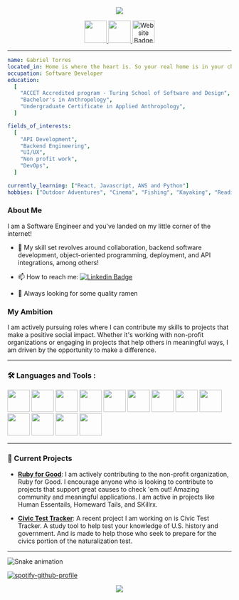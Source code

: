 <p align="center">
  <img src="https://capsule-render.vercel.app/api?type=venom&text=Gabriel&fontAlign=30&fontSize=30&desc=Software%20Engineer&descAlign=60&descAlignY=50&theme=tokyonight&animation=twinkling"/>
</p>


<div id="header" align="center">  
<div id="badges">

  <a href="https://www.linkedin.com/in/gabrieltt//">
  <img height="50" src="https://github.com/user-attachments/assets/dfd7e27a-3a6b-41c9-ac77-1ca2215d7821"/>
</a>

  <a href="mailto:thomastgtorres21@gmail.com">
    <img height="50" src="https://github.com/user-attachments/assets/857dacd5-1572-4851-b8e8-8dbd754f0d49"/>
  </a>

<a href="https://www.gabe-torres.com/">
    <img height="50" src="https://github.com/user-attachments/assets/db5eb748-a154-4bee-9679-e3cc74619d4d" alt="Website Badge"/>
  </a>
</div>
  
<img src="https://komarev.com/ghpvc/?username=gabe-torres&style=flat-square&color=blue" alt=""/>
</div>

---

```yaml
name: Gabriel Torres
located_in: Home is where the heart is. So your real home is in your chest
occupation: Software Developer
education:
  [
    "ACCET Accredited program - Turing School of Software and Design",
    "Bachelor's in Anthropology",
    "Undergraduate Certificate in Applied Anthropology",
  ]

fields_of_interests:
  [
    "API Development",
    "Backend Engineering",
    "UI/UX",
    "Non profit work",
    "DevOps",
  ]
  
currently_learning: ["React, Javascript, AWS and Python"]
hobbies: ["Outdoor Adventures", "Cinema", "Fishing", "Kayaking", "Reading"]
```
### About Me

I am a Software Engineer and you've landed on my little corner of the internet! 

- :telescope: My skill set revolves around collaboration, backend software development, object-oriented programming, deployment, and API integrations, among others!

- :mailbox: How to reach me: [![Linkedin Badge](https://img.shields.io/badge/-Gabe-blue?style=flat&logo=Linkedin&logoColor=white)](https://www.linkedin.com/in/gabrieltt/)
- 🍜 Always looking for some quality ramen

### My Ambition

I am actively pursuing roles where I can contribute my skills to projects that make a positive social impact. Whether it's working with non-profit organizations or engaging in projects that help others in meaningful ways, I am driven by the opportunity to make a difference.

---

### :hammer_and_wrench: Languages and Tools :

<div >
  <img src="https://cdn.jsdelivr.net/gh/devicons/devicon@latest/icons/rails/rails-plain.svg" width="50" height="50" />
  <img src="https://cdn.jsdelivr.net/gh/devicons/devicon@latest/icons/ruby/ruby-original.svg" width="50" height="50" />
  <img src="https://cdn.jsdelivr.net/gh/devicons/devicon@latest/icons/git/git-plain.svg" width="50" height="50" />
  <img src="https://cdn.jsdelivr.net/gh/devicons/devicon@latest/icons/github/github-original.svg" width="50" height="50" />
  <img src="https://cdn.jsdelivr.net/gh/devicons/devicon@latest/icons/postgresql/postgresql-plain.svg" width="50" height="50" />
  <img src="https://cdn.jsdelivr.net/gh/devicons/devicon@latest/icons/postman/postman-plain.svg" width="50" height="50" />
  <img src="https://cdn.jsdelivr.net/gh/devicons/devicon@latest/icons/heroku/heroku-original.svg" width="50" height="50" />
  <img src="https://cdn.jsdelivr.net/gh/devicons/devicon@latest/icons/circleci/circleci-plain.svg" width="50" height="50" />
  <img src="https://cdn.jsdelivr.net/gh/devicons/devicon@latest/icons/css3/css3-plain.svg" width="50" height="50" />
  <img src="https://cdn.jsdelivr.net/gh/devicons/devicon@latest/icons/html5/html5-plain.svg" width="50" height="50" />
  <img src="https://cdn.jsdelivr.net/gh/devicons/devicon@latest/icons/markdown/markdown-original.svg" width="50" height="50" />
  <img src="https://cdn.jsdelivr.net/gh/devicons/devicon@latest/icons/graphql/graphql-plain.svg" width="50" height="50" />
  <img src="https://cdn.jsdelivr.net/gh/devicons/devicon@latest/icons/bootstrap/bootstrap-plain.svg" width="50" height="50" />
</div>

---

### :rocket: Current Projects

- **[Ruby for Good](https://github.com/rubyforgood)**: I am actively contributing to the non-profit organization, Ruby for Good. I encourage anyone who is looking to contribute to projects that support great causes to check 'em out! Amazing community and meaningful applications. 
I am active in projects like Human Essentails, Homeward Tails, and SKillrx.

- **[Civic Test Tracker](https://github.com/Gabe-Torres/civics_test_tracker)**: A recent project I am working on is Civic Test Tracker. A study tool to help test your knowledge of U.S. history and government. And is made to help those who seek to prepare for the civics portion of the naturalization test.


---

![Snake animation](https://github.com/Gabe-Torres/thepiyushmalhotra/blob/output/github-contribution-grid-snake.svg)

[![spotify-github-profile](https://spotify-github-profile.kittinanx.com/api/view?uid=xo-til-we-overdose%E0%A5%90&cover_image=true&theme=natemoo-re&show_offline=false&background_color=121212&interchange=false&bar_color=53b14f&bar_color_cover=true)](https://github.com/kittinan/spotify-github-profile)


<p align="center">
  <img src="https://capsule-render.vercel.app/api?type=waving"/>
</p>





